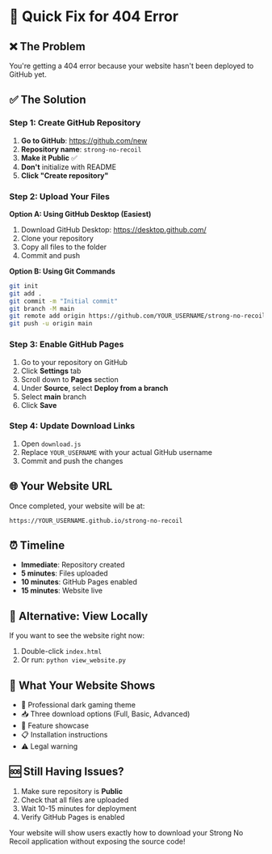 # 🚀 Quick Fix for 404 Error

## ❌ The Problem
You're getting a 404 error because your website hasn't been deployed to GitHub yet.

## ✅ The Solution

### Step 1: Create GitHub Repository
1. **Go to GitHub**: https://github.com/new
2. **Repository name**: `strong-no-recoil`
3. **Make it Public** ✅
4. **Don't** initialize with README
5. **Click "Create repository"**

### Step 2: Upload Your Files
**Option A: Using GitHub Desktop (Easiest)**
1. Download GitHub Desktop: https://desktop.github.com/
2. Clone your repository
3. Copy all files to the folder
4. Commit and push

**Option B: Using Git Commands**
```bash
git init
git add .
git commit -m "Initial commit"
git branch -M main
git remote add origin https://github.com/YOUR_USERNAME/strong-no-recoil.git
git push -u origin main
```

### Step 3: Enable GitHub Pages
1. Go to your repository on GitHub
2. Click **Settings** tab
3. Scroll down to **Pages** section
4. Under **Source**, select **Deploy from a branch**
5. Select **main** branch
6. Click **Save**

### Step 4: Update Download Links
1. Open `download.js`
2. Replace `YOUR_USERNAME` with your actual GitHub username
3. Commit and push the changes

## 🌐 Your Website URL
Once completed, your website will be at:
```
https://YOUR_USERNAME.github.io/strong-no-recoil
```

## ⏰ Timeline
- **Immediate**: Repository created
- **5 minutes**: Files uploaded
- **10 minutes**: GitHub Pages enabled
- **15 minutes**: Website live

## 🔧 Alternative: View Locally
If you want to see the website right now:
1. Double-click `index.html`
2. Or run: `python view_website.py`

## 📱 What Your Website Shows
- 🎯 Professional dark gaming theme
- 📥 Three download options (Full, Basic, Advanced)
- 🎨 Feature showcase
- 📋 Installation instructions
- ⚠️ Legal warning

## 🆘 Still Having Issues?
1. Make sure repository is **Public**
2. Check that all files are uploaded
3. Wait 10-15 minutes for deployment
4. Verify GitHub Pages is enabled

Your website will show users exactly how to download your Strong No Recoil application without exposing the source code! 